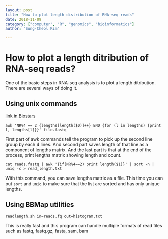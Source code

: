 ```yaml
---
layout: post
title: "How to plot length distribution of RNA-seq reads"
date: 2018-11-09
category: ["computer", "R", "genomics", "bioinformatics"]
author: "Sung-Cheol Kim"

---
```


# How to plot a length ditribution of RNA-seq reads?

One of the basic steps in RNA-seq analysis is to plot a length ditribution. There are several ways of doing it.

## Using unix commands

[link in Biostars](https://www.biostars.org/p/72433/)

```
awk 'NR%4 == 2 {lengths[length($0)]++} END {for (l in lengths) {print l, lengths[l]}}' file.fastq
```

First part of awk commands tell the program to pick up the second line group by each 4 lines. And second part saves length of that line as a component of lengths matrix. And the last part is that at the end of the process, print lengths matrix showing length and count.

```
cat reads.fastq | awk '{if(NR%4==2) print length($1)}' | sort -n | uniq -c > read_length.txt
```

With this command, you can save lengths matrix as a file. This time you can put `sort` and `uniq` to make sure that the list are sorted and has only unique lengths.

## Using BBMap utilities

```
readlength.sh in=reads.fq out=histogram.txt
```

This is really fast and this program can handle multiple formats of read files such as fastq, fastq.gz, fasta, sam, bam


